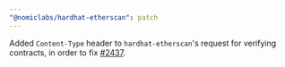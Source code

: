 ```yaml
---
"@nomiclabs/hardhat-etherscan": patch
---
```


Added `Content-Type` header to `hardhat-etherscan`'s request for verifying contracts, in order to fix [#2437](https://github.com/NomicFoundation/hardhat/issues/2437).
